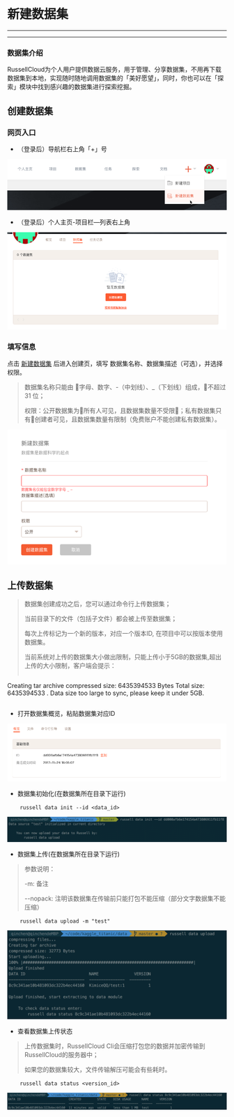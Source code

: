 # 新建数据集

---

<!-- toc -->

---

### 数据集介绍

RussellCloud为个人用户提供数据云服务，用于管理、分享数据集，不用再下载数据集到本地，实现随时随地调用数据集的「美好愿望」，同时，你也可以在「探索」模块中找到感兴趣的数据集进行探索挖掘。


## 创建数据集

### 网页入口

* （登录后）导航栏右上角「+」号

![](/asserts/img/create_dataset_1.png)

* （登录后）个人主页-项目栏—列表右上角

![](/asserts/img/create_dataset_2.png)

### 填写信息

点击 [新建数据集](http://russellcloud.com/dataset/create) 后进入创建页，填写 数据集名称、数据集描述（可选），并选择 权限。

> 数据集名称只能由 字母、数字、-（中划线）、_（下划线）组成，不超过 31 位；
>
> 权限：公开数据集为所有人可见，且数据集数量不受限；私有数据集只有创建者可见，且数据集数量有限制（免费账户不能创建私有数据集）。

![](/asserts/img/create_dataset_3.png)


## 上传数据集

> 数据集创建成功之后，您可以通过命令行上传数据集；
>
> 当前目录下的文件（包括子文件）都会被上传至数据集；
>
> 每次上传标记为一个新的版本，对应一个版本ID, 在项目中可以按版本使用数据集。
>
> 当前系统对上传的数据集大小做出限制，只能上传小于5GB的数据集,超出上传的大小限制，客户端会提示：
>
>```
Creating tar archive
compressed size: 6435394533 Bytes
Total size: 6435394533 . Data size too large to sync, please keep it under 5GB.
>```



* 打开数据集概览，粘贴数据集对应ID

![](/asserts/img/upload_dataset_1.png)

* 数据集初始化(在数据集所在目录下运行)
```
    russell data init --id <data_id>
```

![](/asserts/img/upload_dataset_2.png)


* 数据集上传(在数据集所在目录下运行)

> 参数说明：
>
> -m:  备注
>
> --nopack:  注明该数据集在传输前只能打包不能压缩（部分文字数据集不能压缩）

```
    russell data upload -m "test"
```

![](/asserts/img/upload_dataset_3.png)


* 查看数据集上传状态

> 上传数据集时，RussellCloud Cli会压缩打包您的数据并加密传输到RussellCloud的服务器中；
>
> 如果您的数据集较大，文件传输解压可能会有些耗时。

```
    russell data status <version_id>
```

![](/asserts/img/upload_dataset_4.png)

